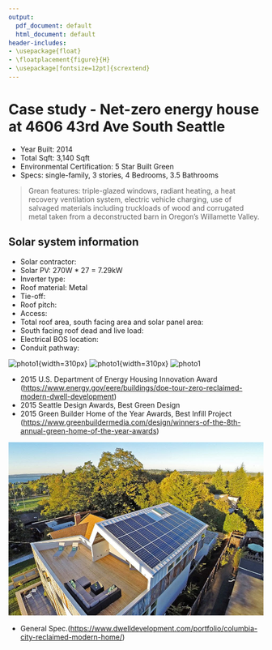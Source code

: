 ```yaml
---
output:
  pdf_document: default
  html_document: default
header-includes:
- \usepackage{float}
- \floatplacement{figure}{H}
- \usepackage[fontsize=12pt]{scrextend}
---
```



# Case study - Net-zero energy house at 4606 43rd Ave South Seattle

* Year Built: 2014
* Total Sqft: 3,140 Sqft
* Environmental Certification:  5 Star Built Green
* Specs: single-family, 3 stories, 4 Bedrooms, 3.5 Bathrooms

> Grean features: triple-glazed windows, radiant heating, a heat recovery ventilation system, electric vehicle charging, use of salvaged materials including truckloads of wood and corrugated metal taken from a deconstructed barn in Oregon’s Willamette Valley.


## Solar system information 

* Solar contractor: 
* Solar PV: 270W * 27 = 7.29kW
* Inverter type: 
* Roof material: Metal
* Tie-off: 
* Roof pitch: 
* Access: 
* Total roof area, south facing area and solar panel area:  
* South facing roof dead and live load: 
* Electrical BOS location: 
* Conduit pathway: 

![photo1](case2_1.JPG){width=310px}
![photo1](case2_2.JPG){width=310px}
![photo1](case2_3.JPG)

* 2015 U.S. Department of Energy Housing Innovation Award (https://www.energy.gov/eere/buildings/doe-tour-zero-reclaimed-modern-dwell-development)
* 2015 Seattle Design Awards, Best Green Design 
* 2015 Green Builder Home of the Year Awards, Best Infill Project (https://www.greenbuildermedia.com/design/winners-of-the-8th-annual-green-home-of-the-year-awards)


![Roof overview](case2.png)

* General Spec.(https://www.dwelldevelopment.com/portfolio/columbia-city-reclaimed-modern-home/)


